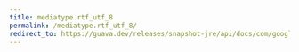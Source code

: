 ```yaml
---
title: mediatype.rtf_utf_8
permalink: /mediatype.rtf_utf_8/
redirect_to: https://guava.dev/releases/snapshot-jre/api/docs/com/google/common/net/MediaType.html#RTF_UTF_8
---
```

